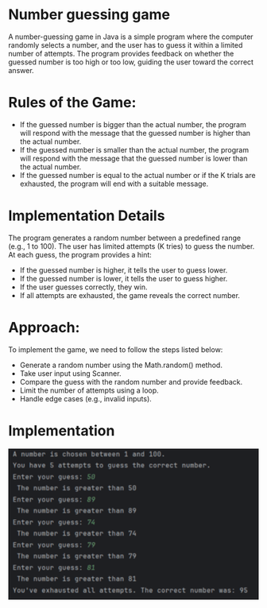 # Number guessing game
A number-guessing game in Java is a simple program where the computer randomly selects a number, and the user has to guess it within a limited number of attempts. The program provides feedback on whether the guessed number is too high or too low, guiding the user toward the correct answer.

# Rules of the Game:

* If the guessed number is bigger than the actual number, the program will respond with the message that the guessed number is higher than the actual number.
* If the guessed number is smaller than the actual number, the program will respond with the message that the guessed number is lower than the actual number.
* If the guessed number is equal to the actual number or if the K trials are exhausted, the program will end with a suitable message.
# Implementation Details
The program generates a random number between a predefined range (e.g., 1 to 100).
The user has limited attempts (K tries) to guess the number.
At each guess, the program provides a hint:
* If the guessed number is higher, it tells the user to guess lower.
* If the guessed number is lower, it tells the user to guess higher.
* If the user guesses correctly, they win.
* If all attempts are exhausted, the game reveals the correct number.
# Approach:

To implement the game, we need to follow the steps listed below:

* Generate a random number using the Math.random() method.
* Take user input using Scanner.
* Compare the guess with the random number and provide feedback.
* Limit the number of attempts using a loop.
* Handle edge cases (e.g., invalid inputs).
# Implementation 
![image alt](https://github.com/kshitiz-star/prodigy-infotech-2/blob/main/Screenshot%202025-06-14%20111312.png?raw=true)



